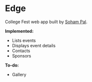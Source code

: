 # Edge

College Fest web app built by [Soham Pal](http://facebook.com/soham).

**Implemented:**
* Lists events
* Displays event details
* Contacts
* Sponsors

**To-do:**
* Gallery